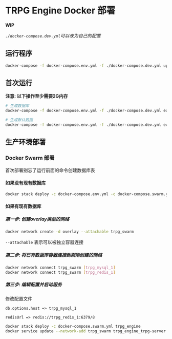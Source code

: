# TRPG Engine Docker 部署

**WIP**

*`./docker-compose.dev.yml`可以改为自己的配置*

## 运行程序
```bash
docker-compose -f docker-compose.env.yml -f ./docker-compose.dev.yml up -d
```

## 首次运行

**注意: 以下操作至少需要2G内存**

```bash
# 生成数据库
docker-compose -f docker-compose.env.yml -f ./docker-compose.dev.yml exec trpg-server npm run db:migrate:run

# 生成默认数据
docker-compose -f docker-compose.env.yml -f ./docker-compose.dev.yml exec trpg-server npm run db:seeder:run
```

## 生产环境部署

### Docker Swarm 部署

首次部署别忘了运行前面的命令创建数据库表

#### 如果没有现有数据库

```bash
docker stack deploy -c docker-compose.env.yml -c docker-compose.swarm.yml trpg_engine
```

#### 如果有现有数据库

##### 第一步: 创建overlay类型的网络

```bash
docker network create -d overlay --attachable trpg_swarm
```

`--attachable` 表示可以被独立容器连接

##### 第二步: 将已有数据库容器连接到刚刚创建的网络

```bash
docker network connect trpg_swarm [trpg_mysql_1]
docker network connect trpg_swarm [trpg_redis_1]
```

##### 第三步: 编辑配置并启动服务

修改配置文件
```
db.options.host => trpg_mysql_1

redisUrl => redis://trpg_redis_1:6379/8
```

```bash
docker stack deploy -c docker-compose.swarm.yml trpg_engine
docker service update --network-add trpg_swarm trpg_engine_trpg-server
```
